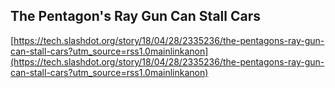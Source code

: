 ## The Pentagon's Ray Gun Can Stall Cars
  
  [https://tech.slashdot.org/story/18/04/28/2335236/the-pentagons-ray-gun-can-stall-cars?utm_source=rss1.0mainlinkanon](https://tech.slashdot.org/story/18/04/28/2335236/the-pentagons-ray-gun-can-stall-cars?utm_source=rss1.0mainlinkanon)
